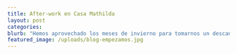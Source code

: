 ```yaml
---
title: After-work en Casa Mathilda
layout: post
categories:
blurb: "Hemos aprovechado los meses de invierno para tomarnos un descanso del todo merecido. \_Aunque sólo a medias, ya que siguiendo nuestra filosofía de seguir mejorando cada día , hemos aprovechado el parón \_para \_restaurar junto con nuestra comunidad la fachada interior del edificio y así tener definitivamente la terraza impecable."
featured_image: /uploads/blog-empezamos.jpg
---
```

